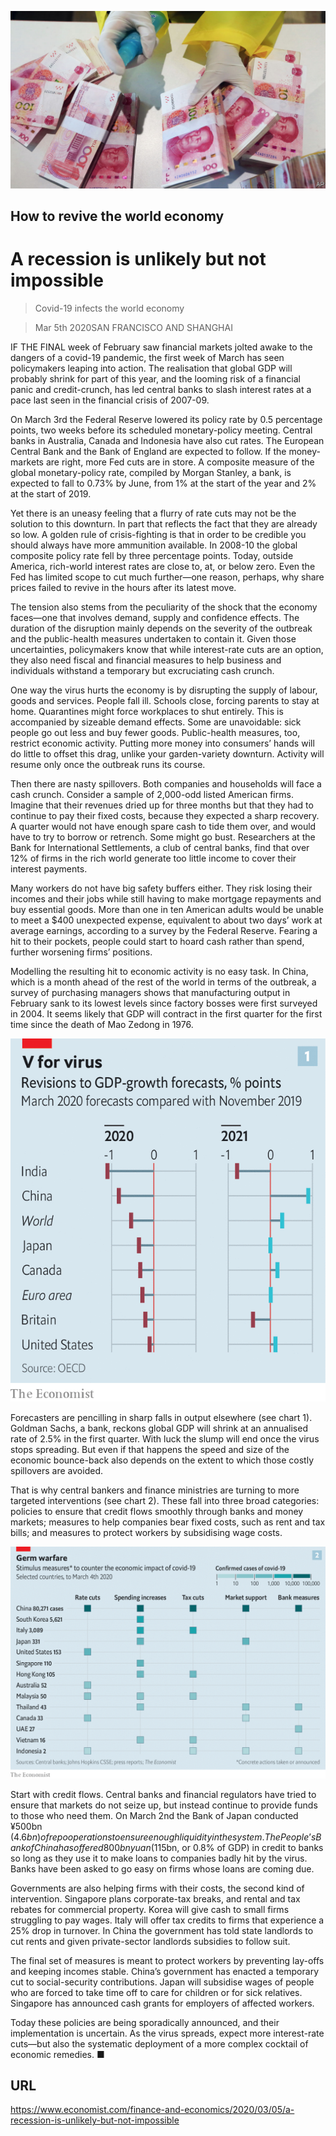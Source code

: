 ![](./images/20200307_FNP004_0.jpg)

## How to revive the world economy

# A recession is unlikely but not impossible

> Covid-19 infects the world economy

> Mar 5th 2020SAN FRANCISCO AND SHANGHAI

IF THE FINAL week of February saw financial markets jolted awake to the dangers of a covid-19 pandemic, the first week of March has seen policymakers leaping into action. The realisation that global GDP will probably shrink for part of this year, and the looming risk of a financial panic and credit-crunch, has led central banks to slash interest rates at a pace last seen in the financial crisis of 2007-09.

On March 3rd the Federal Reserve lowered its policy rate by 0.5 percentage points, two weeks before its scheduled monetary-policy meeting. Central banks in Australia, Canada and Indonesia have also cut rates. The European Central Bank and the Bank of England are expected to follow. If the money-markets are right, more Fed cuts are in store. A composite measure of the global monetary-policy rate, compiled by Morgan Stanley, a bank, is expected to fall to 0.73% by June, from 1% at the start of the year and 2% at the start of 2019.

Yet there is an uneasy feeling that a flurry of rate cuts may not be the solution to this downturn. In part that reflects the fact that they are already so low. A golden rule of crisis-fighting is that in order to be credible you should always have more ammunition available. In 2008-10 the global composite policy rate fell by three percentage points. Today, outside America, rich-world interest rates are close to, at, or below zero. Even the Fed has limited scope to cut much further—one reason, perhaps, why share prices failed to revive in the hours after its latest move.

The tension also stems from the peculiarity of the shock that the economy faces—one that involves demand, supply and confidence effects. The duration of the disruption mainly depends on the severity of the outbreak and the public-health measures undertaken to contain it. Given those uncertainties, policymakers know that while interest-rate cuts are an option, they also need fiscal and financial measures to help business and individuals withstand a temporary but excruciating cash crunch.

One way the virus hurts the economy is by disrupting the supply of labour, goods and services. People fall ill. Schools close, forcing parents to stay at home. Quarantines might force workplaces to shut entirely. This is accompanied by sizeable demand effects. Some are unavoidable: sick people go out less and buy fewer goods. Public-health measures, too, restrict economic activity. Putting more money into consumers’ hands will do little to offset this drag, unlike your garden-variety downturn. Activity will resume only once the outbreak runs its course.

Then there are nasty spillovers. Both companies and households will face a cash crunch. Consider a sample of 2,000-odd listed American firms. Imagine that their revenues dried up for three months but that they had to continue to pay their fixed costs, because they expected a sharp recovery. A quarter would not have enough spare cash to tide them over, and would have to try to borrow or retrench. Some might go bust. Researchers at the Bank for International Settlements, a club of central banks, find that over 12% of firms in the rich world generate too little income to cover their interest payments.

Many workers do not have big safety buffers either. They risk losing their incomes and their jobs while still having to make mortgage repayments and buy essential goods. More than one in ten American adults would be unable to meet a $400 unexpected expense, equivalent to about two days’ work at average earnings, according to a survey by the Federal Reserve. Fearing a hit to their pockets, people could start to hoard cash rather than spend, further worsening firms’ positions.

Modelling the resulting hit to economic activity is no easy task. In China, which is a month ahead of the rest of the world in terms of the outbreak, a survey of purchasing managers shows that manufacturing output in February sank to its lowest levels since factory bosses were first surveyed in 2004. It seems likely that GDP will contract in the first quarter for the first time since the death of Mao Zedong in 1976.

![](./images/20200307_FNC566.png)

Forecasters are pencilling in sharp falls in output elsewhere (see chart 1). Goldman Sachs, a bank, reckons global GDP will shrink at an annualised rate of 2.5% in the first quarter. With luck the slump will end once the virus stops spreading. But even if that happens the speed and size of the economic bounce-back also depends on the extent to which those costly spillovers are avoided.

That is why central bankers and finance ministries are turning to more targeted interventions (see chart 2). These fall into three broad categories: policies to ensure that credit flows smoothly through banks and money markets; measures to help companies bear fixed costs, such as rent and tax bills; and measures to protect workers by subsidising wage costs.

![](./images/20200307_FNC545.png)

Start with credit flows. Central banks and financial regulators have tried to ensure that markets do not seize up, but instead continue to provide funds to those who need them. On March 2nd the Bank of Japan conducted ¥500bn ($4.6bn) of repo operations to ensure enough liquidity in the system. The People’s Bank of China has offered 800bn yuan ($115bn, or 0.8% of GDP) in credit to banks so long as they use it to make loans to companies badly hit by the virus. Banks have been asked to go easy on firms whose loans are coming due.

Governments are also helping firms with their costs, the second kind of intervention. Singapore plans corporate-tax breaks, and rental and tax rebates for commercial property. Korea will give cash to small firms struggling to pay wages. Italy will offer tax credits to firms that experience a 25% drop in turnover. In China the government has told state landlords to cut rents and given private-sector landlords subsidies to follow suit.

The final set of measures is meant to protect workers by preventing lay-offs and keeping incomes stable. China’s government has enacted a temporary cut to social-security contributions. Japan will subsidise wages of people who are forced to take time off to care for children or for sick relatives. Singapore has announced cash grants for employers of affected workers.

Today these policies are being sporadically announced, and their implementation is uncertain. As the virus spreads, expect more interest-rate cuts—but also the systematic deployment of a more complex cocktail of economic remedies. ■

## URL

https://www.economist.com/finance-and-economics/2020/03/05/a-recession-is-unlikely-but-not-impossible
